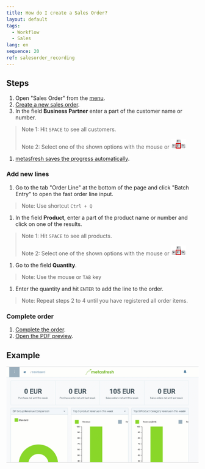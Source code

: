```yaml
---
title: How do I create a Sales Order?
layout: default
tags:
  - Workflow
  - Sales
lang: en
sequence: 20
ref: salesorder_recording
---
```


## Steps

1. Open "Sales Order" from the [menu](Menu).
1. [Create a new sales order](New_Record_Window).
1. In the field **Business Partner** enter a part of the customer name or number.
 > Note 1: Hit `SPACE` to see all customers.<br><br>
 > Note 2: Select one of the shown options with the mouse or ![](../DE/assets/Workflow_Auftrag_Bis_Rechnung_WebUI-73797.png)

1. [metasfresh saves the progress automatically](Saveindicator).

### Add new lines
1. Go to the tab "Order Line" at the bottom of the page and click "Batch Entry" to open the fast order line input.
 > Note: Use shortcut `Ctrl + Q`

1. In the field **Product**, enter a part of the product name or number and click on one of the results.
 > Note 1: Hit `SPACE` to see all products.<br><br>
 > Note 2: Select one of the shown options with the mouse or ![](../DE/assets/Workflow_Auftrag_Bis_Rechnung_WebUI-73797.png)

1. Go to the field **Quantity**.
 > Note: Use the mouse or `TAB` key

1. Enter the quantity and hit `ENTER` to add the line to the order.
 > Note: Repeat steps 2 to 4 until you have registered all order items.

### Complete order

1. [Complete the order](DocumentProcessingComplete).
1. [Open the PDF preview](PrintPreview).

## Example

![](assets/salesorder.gif)
